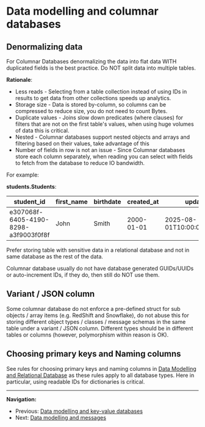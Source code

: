 # Data modelling and columnar databases

## Denormalizing data

For Columnar Databases denormalizing the data into flat data WITH duplicated fields is the best practice. Do NOT split data into multiple tables.

**Rationale**:

- Less reads - Selecting from a table collection instead of using IDs in results to get data from other collections speeds up analytics.
- Storage size - Data is stored by-column, so columns can be compressed to reduce size, you do not need to count Bytes.
- Duplicate values - Joins slow down predicates (where clauses) for filters that are not on the first table's values, when using huge volumes of data this is critical.
- Nested - Columnar databases support nested objects and arrays and filtering based on their values, take advantage of this
- Number of fields in row is not an issue - Since Columnar databases store each column separately, when reading you can select with fields to fetch from the database to reduce IO bandwidth.

For example:

**students.Students**:

student_id | first_name | birthdate | created_at | updated_at | email_addresses | vehicles
--- | --- | --- | --- | --- | --- | ---
e307068f-6405-4190-8298-a3f9003f0f8f | John | Smith | 2000-01-01 | 2025-08-01T10:00:00.000+02:00 | 2025-08-07T19:00:00+03:00 | ["john.smith.372@somecollege.edu",  "john.smithy.y2k@gmail.com"] | [{"vehicle_license_plate": 111111111, "manufacturer": "Honda"}, {"vehicle_license_plate": 222222222, "manufacturer": "Volkswagen"}]

Prefer storing table with sensitive data in a relational database and not in same database as the rest of the data.

Columnar database usually do not have database generated GUIDs/UUIDs or auto-increment IDs, if they do, then still do NOT use them.

## Variant / JSON column

Some columnar database do not enforce a pre-defined struct for sub objects / array items (e.g. RedShift and Snowflake), do not abuse this for storing different object types / classes / message schemas in the same table under a variant / JSON column. Different types should be in different tables or columns (however, polymorphism within reason is OK).

## Choosing primary keys and Naming columns

See rules for choosing primary keys and naming columns in [Data Modelling and Relational Database](./data-modelling-relational-dbs.md) as these rules apply to all database types. Here in particular, using readable IDs for dictionaries is critical.

---

**Navigation:**

- Previous: [Data modelling and key-value databases](./data-modelling-key-values-dbs.md)
- Next: [Data modelling and messages](./data-modelling-messages.md)
